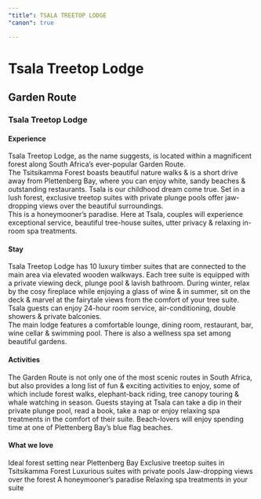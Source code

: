 ```yaml
---
"title": TSALA TREETOP LODGE
"canon": true

---
```


# Tsala Treetop Lodge
## Garden Route
### Tsala Treetop Lodge

#### Experience
Tsala Treetop Lodge, as the name suggests, is located within a magnificent forest along South Africa’s ever-popular Garden Route.  
The Tsitsikamma Forest boasts beautiful nature walks &amp; is a short drive away from Plettenberg Bay, where you can enjoy white, sandy beaches &amp; outstanding restaurants.
Tsala is our childhood dream come true.  Set in a lush forest, exclusive treetop suites with private plunge pools offer jaw-dropping views over the beautiful surroundings.   
This is a honeymooner’s paradise.  Here at Tsala, couples will experience exceptional service, beautiful tree-house suites, utter privacy &amp; relaxing in-room spa treatments.

#### Stay
Tsala Treetop Lodge has 10 luxury timber suites that are connected to the main area via elevated wooden walkways.
Each tree suite is equipped with a private viewing deck, plunge pool &amp; lavish bathroom.  During winter, relax by the cosy fireplace while enjoying a glass of wine &amp; in summer, sit on the deck &amp; marvel at the fairytale views from the comfort of your tree suite.
Tsala guests can enjoy 24-hour room service, air-conditioning, double showers &amp; private balconies.  
The main lodge features a comfortable lounge, dining room, restaurant, bar, wine cellar &amp; swimming pool.  There is also a wellness spa set among beautiful gardens.

#### Activities
The Garden Route is not only one of the most scenic routes in South Africa, but also provides a long list of fun &amp; exciting activities to enjoy, some of which include forest walks, elephant-back riding, tree canopy touring &amp; whale watching in season.
Guests staying at Tsala can take a dip in their private plunge pool, read a book, take a nap or enjoy relaxing spa treatments in the comfort of their suite.
Beach-lovers will enjoy spending time at one of Plettenberg Bay’s blue flag beaches.


#### What we love
Ideal forest setting near Plettenberg Bay
Exclusive treetop suites in Tsitsikamma Forest
Luxurious suites with private pools 
Jaw-dropping views over the forest
A honeymooner’s paradise
Relaxing spa treatments in your suite